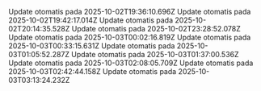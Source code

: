 

Update otomatis pada 2025-10-02T19:36:10.696Z
Update otomatis pada 2025-10-02T19:42:17.014Z
Update otomatis pada 2025-10-02T20:14:35.528Z
Update otomatis pada 2025-10-02T23:28:52.078Z
Update otomatis pada 2025-10-03T00:02:16.819Z
Update otomatis pada 2025-10-03T00:33:15.631Z
Update otomatis pada 2025-10-03T01:05:52.287Z
Update otomatis pada 2025-10-03T01:37:00.536Z
Update otomatis pada 2025-10-03T02:08:05.709Z
Update otomatis pada 2025-10-03T02:42:44.158Z
Update otomatis pada 2025-10-03T03:13:24.232Z